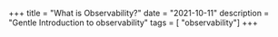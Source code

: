 +++
title = "What is Observability?"
date = "2021-10-11"
description = "Gentle Introduction to observability"
tags = [ "observability"]
+++


